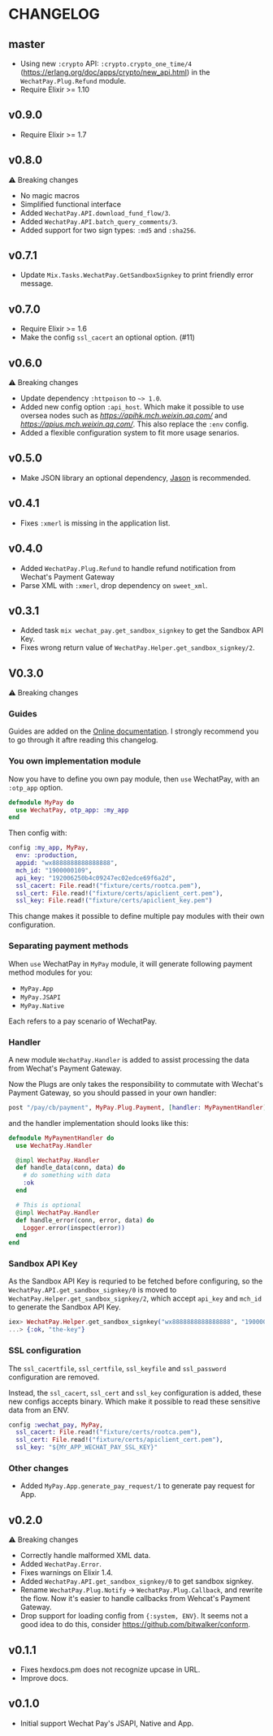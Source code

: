 # CHANGELOG

## master

- Using new `:crypto` API: `:crypto.crypto_one_time/4` (https://erlang.org/doc/apps/crypto/new_api.html) in the `WechatPay.Plug.Refund` module.
- Require Elixir >= 1.10

## v0.9.0

- Require Elixir >= 1.7

## v0.8.0

⚠️ Breaking changes

- No magic macros
- Simplified functional interface
- Added `WechatPay.API.download_fund_flow/3`.
- Added `WechatPay.API.batch_query_comments/3`.
- Added support for two sign types: `:md5` and `:sha256`.

## v0.7.1

- Update `Mix.Tasks.WechatPay.GetSandboxSignkey` to print friendly error message.

## v0.7.0

- Require Elixir >= 1.6
- Make the config `ssl_cacert` an optional option. (#11)

## v0.6.0

⚠️ Breaking changes

- Update dependency `:httpoison` to `~> 1.0`.
- Added new config option `:api_host`. Which make it possible to use oversea nodes such as _https://apihk.mch.weixin.qq.com/_ and _https://apius.mch.weixin.qq.com/_. This also replace the `:env` config.
- Added a flexible configuration system to fit more usage senarios.

## v0.5.0

- Make JSON library an optional dependency,
  [Jason](https://github.com/michalmuskala/jason) is recommended.

## v0.4.1

- Fixes `:xmerl` is missing in the application list.

## v0.4.0

- Added `WechatPay.Plug.Refund` to handle refund notification from Wechat's Payment Gateway
- Parse XML with `:xmerl`, drop dependency on `sweet_xml`.

## v0.3.1

- Added task `mix wechat_pay.get_sandbox_signkey` to get the Sandbox API Key.
- Fixes wrong return value of `WechatPay.Helper.get_sandbox_signkey/2`.

## V0.3.0

⚠️ Breaking changes

### Guides

Guides are added on the [Online documentation](https://hexdocs.pm/wechat_pay).
I strongly recommend you to go through it aftre reading this changelog.

### You own implementation module

Now you have to define you own pay module, then `use` WechatPay,
with an `:otp_app` option.

```elixir
defmodule MyPay do
  use WechatPay, otp_app: :my_app
end
```

Then config with:

```elixir
config :my_app, MyPay,
  env: :production,
  appid: "wx8888888888888888",
  mch_id: "1900000109",
  api_key: "192006250b4c09247ec02edce69f6a2d",
  ssl_cacert: File.read!("fixture/certs/rootca.pem"),
  ssl_cert: File.read!("fixture/certs/apiclient_cert.pem"),
  ssl_key: File.read!("fixture/certs/apiclient_key.pem")
```

This change makes it possible to define multiple pay modules with their own
configuration.

### Separating payment methods

When `use` WechatPay in `MyPay` module, it will generate following
payment method modules for you:

- `MyPay.App`
- `MyPay.JSAPI`
- `MyPay.Native`

Each refers to a pay scenario of WechatPay.

### Handler

A new module `WechatPay.Handler` is added to assist processing the data from
Wechat's Payment Gateway.

Now the Plugs are only takes the responsibility to commutate with Wechat's
Payment Gateway, so you should passed in your own handler:

```elixir
post "/pay/cb/payment", MyPay.Plug.Payment, [handler: MyPaymentHandler]
```

and the handler implementation should looks like this:

```elixir
defmodule MyPaymentHandler do
  use WechatPay.Handler

  @impl WechatPay.Handler
  def handle_data(conn, data) do
    # do something with data
    :ok
  end

  # This is optional
  @impl WechatPay.Handler
  def handle_error(conn, error, data) do
    Logger.error(inspect(error))
  end
end
```

### Sandbox API Key

As the Sandbox API Key is requried to be fetched before configuring,
so the `WechatPay.API.get_sandbox_signkey/0` is moved to
`WechatPay.Helper.get_sandbox_signkey/2`, which accept `api_key` and `mch_id`
to generate the Sandbox API Key.

```elixir
iex> WechatPay.Helper.get_sandbox_signkey("wx8888888888888888", "1900000109")
...> {:ok, "the-key"}
```

### SSL configuration

The `ssl_cacertfile`, `ssl_certfile`, `ssl_keyfile` and `ssl_password`
configuration are removed.

Instead, the `ssl_cacert`, `ssl_cert` and `ssl_key` configuration is added, these
new configs accepts binary. Which make it possible to read these sensitive data
from an ENV.

```elixir
config :wechat_pay, MyPay,
  ssl_cacert: File.read!("fixture/certs/rootca.pem"),
  ssl_cert: File.read!("fixture/certs/apiclient_cert.pem"),
  ssl_key: "${MY_APP_WECHAT_PAY_SSL_KEY}"
```

### Other changes

- Added `MyPay.App.generate_pay_request/1` to generate pay request for App.

## v0.2.0

⚠️ Breaking changes

- Correctly handle malformed XML data.
- Added `WechatPay.Error`.
- Fixes warnings on Elixir 1.4.
- Added `WechatPay.API.get_sandbox_signkey/0` to get sandbox signkey.
- Rename `WechatPay.Plug.Notify` -> `WechatPay.Plug.Callback`, and rewrite the
  flow. Now it's easier to handle callbacks from Wehcat's Payment Gateway.
- Drop support for loading config from `{:system, ENV}`. It seems not a good
  idea to do this, consider https://github.com/bitwalker/conform.

## v0.1.1

- Fixes hexdocs.pm does not recognize upcase in URL.
- Improve docs.

## v0.1.0

- Initial support Wechat Pay's JSAPI, Native and App.
